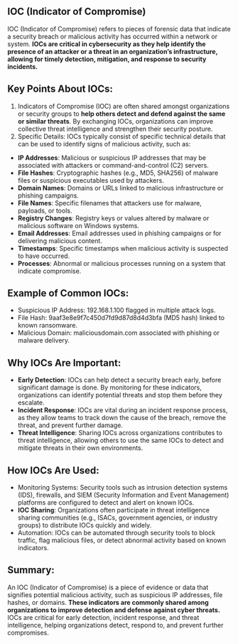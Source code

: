 ## IOC (Indicator of Compromise)
IOC (Indicator of Compromise) refers to pieces of forensic data that indicate a security breach or malicious activity has occurred within a network or system. **IOCs are critical in cybersecurity as they help identify the presence of an attacker or a threat in an organization’s infrastructure, allowing for timely detection, mitigation, and response to security incidents.**

## Key Points About IOCs:
1. Indicators of Compromise (IOC) are often shared amongst organizations or security groups to **help others detect and defend against the same or similar threats**. By exchanging IOCs, organizations can improve collective threat intelligence and strengthen their security posture.
2. Specific Details: IOCs typically consist of specific technical details that can be used to identify signs of malicious activity, such as:
  - **IP Addresses**: Malicious or suspicious IP addresses that may be associated with attackers or command-and-control (C2) servers.
  - **File Hashes**: Cryptographic hashes (e.g., MD5, SHA256) of malware files or suspicious executables used by attackers.
  - **Domain Names**: Domains or URLs linked to malicious infrastructure or phishing campaigns.
  - **File Names**: Specific filenames that attackers use for malware, payloads, or tools.
  - **Registry Changes**: Registry keys or values altered by malware or malicious software on Windows systems.
  - **Email Addresses**: Email addresses used in phishing campaigns or for delivering malicious content.
  - **Timestamps**: Specific timestamps when malicious activity is suspected to have occurred.
  - **Processes**: Abnormal or malicious processes running on a system that indicate compromise.

## Example of Common IOCs:
  - Suspicious IP Address: 192.168.1.100 flagged in multiple attack logs.
  - File Hash: 9aaf3e8e9f7c450d7fd9d87d8d4d3bfa (MD5 hash) linked to known ransomware.
  - Malicious Domain: maliciousdomain.com associated with phishing or malware delivery.

## Why IOCs Are Important:
  - **Early Detection**: IOCs can help detect a security breach early, before significant damage is done. By monitoring for these indicators, organizations can identify potential threats and stop them before they escalate.
  - **Incident Response**: IOCs are vital during an incident response process, as they allow teams to track down the cause of the breach, remove the threat, and prevent further damage.
  - **Threat Intelligence**: Sharing IOCs across organizations contributes to threat intelligence, allowing others to use the same IOCs to detect and mitigate threats in their own environments.

## How IOCs Are Used:
  - Monitoring Systems: Security tools such as intrusion detection systems (IDS), firewalls, and SIEM (Security Information and Event Management) platforms are configured to detect and alert on known IOCs.
  - **IOC Sharing**: Organizations often participate in threat intelligence sharing communities (e.g., ISACs, government agencies, or industry groups) to distribute IOCs quickly and widely.
  - Automation: IOCs can be automated through security tools to block traffic, flag malicious files, or detect abnormal activity based on known indicators.

## Summary:
An IOC (Indicator of Compromise) is a piece of evidence or data that signifies potential malicious activity, such as suspicious IP addresses, file hashes, or domains. **These indicators are commonly shared among organizations to improve detection and defense against cyber threats.** IOCs are critical for early detection, incident response, and threat intelligence, helping organizations detect, respond to, and prevent further compromises.
